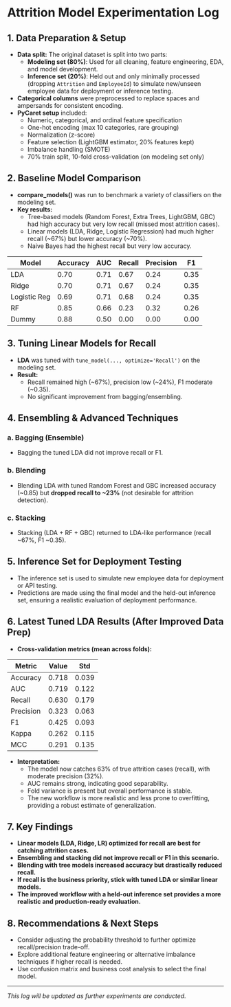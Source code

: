 # Attrition Model Experimentation Log

## 1. Data Preparation & Setup
- **Data split:** The original dataset is split into two parts:
  - **Modeling set (80%)**: Used for all cleaning, feature engineering, EDA, and model development.
  - **Inference set (20%)**: Held out and only minimally processed (dropping `Attrition` and `EmployeeId`) to simulate new/unseen employee data for deployment or inference testing.
- **Categorical columns** were preprocessed to replace spaces and ampersands for consistent encoding.
- **PyCaret setup** included:
  - Numeric, categorical, and ordinal feature specification
  - One-hot encoding (max 10 categories, rare grouping)
  - Normalization (z-score)
  - Feature selection (LightGBM estimator, 20% features kept)
  - Imbalance handling (SMOTE)
  - 70% train split, 10-fold cross-validation (on modeling set only)

## 2. Baseline Model Comparison
- **compare_models()** was run to benchmark a variety of classifiers on the modeling set.
- **Key results:**
  - Tree-based models (Random Forest, Extra Trees, LightGBM, GBC) had high accuracy but very low recall (missed most attrition cases).
  - Linear models (LDA, Ridge, Logistic Regression) had much higher recall (~67%) but lower accuracy (~70%).
  - Naive Bayes had the highest recall but very low accuracy.

| Model         | Accuracy | AUC   | Recall | Precision | F1   |
|--------------|----------|-------|--------|-----------|------|
| LDA          | 0.70     | 0.71  | 0.67   | 0.24      | 0.35 |
| Ridge        | 0.70     | 0.71  | 0.67   | 0.24      | 0.35 |
| Logistic Reg | 0.69     | 0.71  | 0.68   | 0.24      | 0.35 |
| RF           | 0.85     | 0.66  | 0.23   | 0.32      | 0.26 |
| Dummy        | 0.88     | 0.50  | 0.00   | 0.00      | 0.00 |

## 3. Tuning Linear Models for Recall
- **LDA** was tuned with `tune_model(..., optimize='Recall')` on the modeling set.
- **Result:**
  - Recall remained high (~67%), precision low (~24%), F1 moderate (~0.35).
  - No significant improvement from bagging/ensembling.

## 4. Ensembling & Advanced Techniques
### a. Bagging (Ensemble)
- Bagging the tuned LDA did not improve recall or F1.

### b. Blending
- Blending LDA with tuned Random Forest and GBC increased accuracy (~0.85) but **dropped recall to ~23%** (not desirable for attrition detection).

### c. Stacking
- Stacking (LDA + RF + GBC) returned to LDA-like performance (recall ~67%, F1 ~0.35).

## 5. Inference Set for Deployment Testing
- The inference set is used to simulate new employee data for deployment or API testing.
- Predictions are made using the final model and the held-out inference set, ensuring a realistic evaluation of deployment performance.

## 6. Latest Tuned LDA Results (After Improved Data Prep)
- **Cross-validation metrics (mean across folds):**

| Metric    | Value  | Std   |
|-----------|--------|-------|
| Accuracy  | 0.718  | 0.039 |
| AUC       | 0.719  | 0.122 |
| Recall    | 0.630  | 0.179 |
| Precision | 0.323  | 0.063 |
| F1        | 0.425  | 0.093 |
| Kappa     | 0.262  | 0.115 |
| MCC       | 0.291  | 0.135 |

- **Interpretation:**
  - The model now catches 63% of true attrition cases (recall), with moderate precision (32%).
  - AUC remains strong, indicating good separability.
  - Fold variance is present but overall performance is stable.
  - The new workflow is more realistic and less prone to overfitting, providing a robust estimate of generalization.

## 7. Key Findings
- **Linear models (LDA, Ridge, LR) optimized for recall are best for catching attrition cases.**
- **Ensembling and stacking did not improve recall or F1 in this scenario.**
- **Blending with tree models increased accuracy but drastically reduced recall.**
- **If recall is the business priority, stick with tuned LDA or similar linear models.**
- **The improved workflow with a held-out inference set provides a more realistic and production-ready evaluation.**

## 8. Recommendations & Next Steps
- Consider adjusting the probability threshold to further optimize recall/precision trade-off.
- Explore additional feature engineering or alternative imbalance techniques if higher recall is needed.
- Use confusion matrix and business cost analysis to select the final model.

---

*This log will be updated as further experiments are conducted.* 